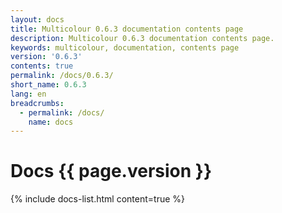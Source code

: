 ```yaml
---
layout: docs
title: Multicolour 0.6.3 documentation contents page
description: Multicolour 0.6.3 documentation contents page.
keywords: multicolour, documentation, contents page
version: '0.6.3'
contents: true
permalink: /docs/0.6.3/
short_name: 0.6.3
lang: en
breadcrumbs:
  - permalink: /docs/
    name: docs
---
```


# Docs {{ page.version }}

{% include docs-list.html content=true %}
